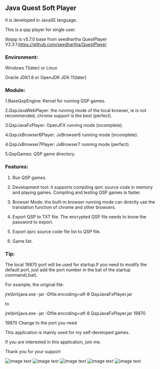 ## Java Quest Soft Player

It is developed in JavaSE language.

This is a qsp player for single user.

libqsp is v5.7.0 base from seedhartha QuestPlayer V2.3.1:https://github.com/seedhartha/QuestPlayer


### Environment:

Windows 7(later) or Linux

Oracle JDK1.8 or OpenJDK JDK 11(later) 


### Module:

1.BaseQspEngine: Kernel for running QSP games.

2.QspJavaWebPlayer: the running mode of the local browser, ie is not recommended,  chrome support is the best (perfect).

3.QspJavaFxPlayer: OpenJFX running mode (incomplete).

4.QspJxBrowser6Player: JxBrowser6 running mode (incomplete).

4.QspJxBrowser7Player: JxBrowser7 running mode (perfect).

5.QspGames: QSP game directory.



### Features:
1. Run QSP games.

2. Development tool: it supports compiling qsrc source code in memory and playing games. Compiling and testing QSP games is faster.

3. Browser Mode: the built-in browser running mode can directly use the translation function of chrome and other browsers.

4. Export QSP to TXT file. The encrypted QSP file needs to know the password to export.

5. Export qsrc source code file list to QSP file.

6. Game list.


### Tip:
The local 19870 port will be used for startup.If you need to modify the default port, just add the port number in the bat of the startup command(.bat).

For example, the original file:

jre\bin\java.exe -jar -Dfile.encoding=utf-8 QspJavaFxPlayer.jar

to

jre\bin\java.exe -jar -Dfile.encoding=utf-8 QspJavaFxPlayer.jar 19870   

19870 Change to the port you need


This application is mainly used for my self-developed games. 

If you are interested in this application, join me.

Thank you for your support

![image text](https://github.com/baijiacms/Java-Quest-Soft-player/raw/main/1.png)
![image text](https://github.com/baijiacms/Java-Quest-Soft-player/raw/main/2.png)
![image text](https://github.com/baijiacms/Java-Quest-Soft-player/raw/main/3.png)
![image text](https://github.com/baijiacms/Java-Quest-Soft-player/raw/main/4.png)
![image text](https://github.com/baijiacms/Java-Quest-Soft-player/raw/main/5.png)
